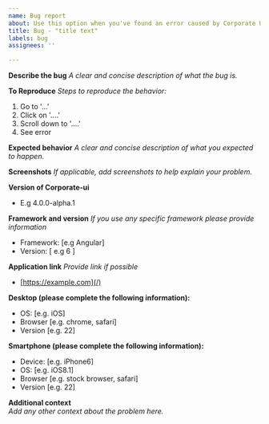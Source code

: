 ```yaml
---
name: Bug report
about: Use this option when you've found an error caused by Corporate UI.
title: Bug - "title text"
labels: bug
assignees: ''

---
```


**Describe the bug**
_A clear and concise description of what the bug is._

**To Reproduce**
_Steps to reproduce the behavior:_  
1. Go to '...'
2. Click on '....'
3. Scroll down to '....'
4. See error

**Expected behavior**
_A clear and concise description of what you expected to happen._

**Screenshots**
_If applicable, add screenshots to help explain your problem._

**Version of Corporate-ui**
- E.g 4.0.0-alpha.1

**Framework and version**
_If you use any specific framework please provide information_
- Framework: [e.g Angular]
- Version: [ e.g 6 ]

**Application link**
_Provide link if possible_  
- [https://example.com](/)

**Desktop (please complete the following information):**  
 - OS: [e.g. iOS]
 - Browser [e.g. chrome, safari]
 - Version [e.g. 22]

**Smartphone (please complete the following information):**  
 - Device: [e.g. iPhone6]
 - OS: [e.g. iOS8.1]
 - Browser [e.g. stock browser, safari]
 - Version [e.g. 22]

**Additional context**  
_Add any other context about the problem here._
